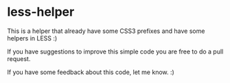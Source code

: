 # less-helper
This is a helper that already have some CSS3 prefixes and have some helpers in LESS :)

If you have suggestions to improve this simple code you are free to do a pull request. 

If you have some feedback about this code, let me know. :)
